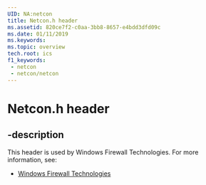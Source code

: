 ```yaml
---
UID: NA:netcon
title: Netcon.h header
ms.assetid: 820ce7f2-c0aa-3bb8-8657-e4bdd3dfd09c
ms.date: 01/11/2019
ms.keywords: 
ms.topic: overview
tech.root: ics
f1_keywords:
 - netcon
 - netcon/netcon
---
```


# Netcon.h header


## -description

This header is used by Windows Firewall Technologies. For more information, see:

- [Windows Firewall Technologies](../_ics/index.md)

